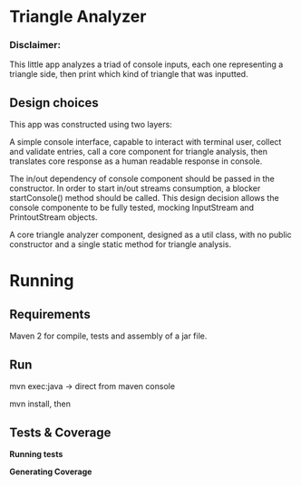 Triangle Analyzer
=================
### Disclaimer:
This little app analyzes a triad of console inputs, each one representing a triangle side, 
then print which kind of triangle that was inputted.

## Design choices
This app was constructed using two layers:

A simple console interface, capable to interact with terminal user, collect and validate 
entries, call a core component for triangle analysis, then translates core response 
as a human readable response in console.

The in/out dependency of console component should be passed in the constructor.
In order to start in/out streams consumption, a blocker startConsole() method should be called. This design decision allows the console componente to be fully tested, mocking InputStream and PrintoutStream objects.

A core triangle analyzer component, designed as a util class, with no public constructor and 
a single static method for triangle analysis.

# Running

## Requirements
Maven 2 for compile, tests and assembly of a jar file.

## Run
  mvn exec:java  -> direct from maven console
  
  mvn install, then 

## Tests & Coverage
**Running tests**

    
**Generating Coverage**

